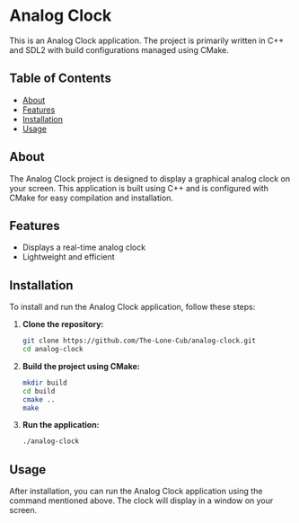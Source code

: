 # Analog Clock

This is an Analog Clock application. The project is primarily written in C++ and SDL2 with build configurations managed using CMake.

## Table of Contents

- [About](#about)
- [Features](#features)
- [Installation](#installation)
- [Usage](#usage)

## About

The Analog Clock project is designed to display a graphical analog clock on your screen. This application is built using C++ and is configured with CMake for easy compilation and installation.

## Features

- Displays a real-time analog clock
- Lightweight and efficient

## Installation

To install and run the Analog Clock application, follow these steps:

1. **Clone the repository:**

    ```bash
    git clone https://github.com/The-Lone-Cub/analog-clock.git
    cd analog-clock
    ```

2. **Build the project using CMake:**

    ```bash
    mkdir build
    cd build
    cmake ..
    make
    ```

3. **Run the application:**

    ```bash
    ./analog-clock
    ```

## Usage

After installation, you can run the Analog Clock application using the command mentioned above. The clock will display in a window on your screen.
